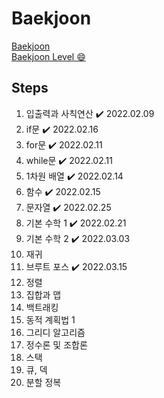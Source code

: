 # Baekjoon

<a href='https://www.acmicpc.net/step'>Baekjoon</a><br>
<a target='_blank' href='https://solved.ac/profile/yeanvely'>Baekjoon Level :smile:</a>

## Steps

1. 입출력과 사칙연산 ✔️ 2022.02.09
2. if문 ✔️ 2022.02.16
3. for문 ✔️ 2022.02.11
4. while문 ✔️ 2022.02.11
5. 1차원 배열 ✔️ 2022.02.14
6. 함수 ✔️ 2022.02.15
7. 문자열 ✔️ 2022.02.25
8. 기본 수학 1 ✔️ 2022.02.21
9. 기본 수학 2 ✔️ 2022.03.03
10. 재귀
11. 브루트 포스 ✔️ 2022.03.15
12. 정렬
13. 집합과 맵
14. 백트래킹
15. 동적 계획법 1
16. 그리디 알고리즘
17. 정수론 및 조합론
18. 스택
19. 큐, 덱
20. 분할 정복
